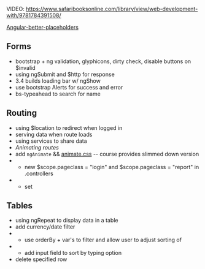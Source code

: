 VIDEO: https://www.safaribooksonline.com/library/view/web-development-with/9781784391508/

[Angular-better-placeholders](https://github.com/dmackerman/angular-better-placeholders)

## Forms
- bootstrap + ng validation, glyphicons, dirty check, disable buttons on $invalid
- using ngSubmit and $http for response
- 3.4 builds loading bar w/ ngShow
- use bootstrap Alerts for success and error
- bs-typeahead to search for name

## Routing
- using $location to redirect when logged in
- serving data when route loads
- using services to share data
- *Animating routes*
- add `ngAnimate` && [animate.css](http://daneden.github.io/animate.css/)  -- course provides slimmed down version
- - new $scope.pageclass = "login" and $scope.pageclass = "report" in .controllers
- - set <div class="container pageclass"></div>

## Tables
- using ngRepeat to display data in a table 
- add currency/date filter
- - use orderBy + var's to filter and allow user to adjust sorting of <td></td>
- - add input field to sort by typing option
- delete specified row